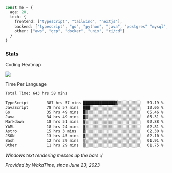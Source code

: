 ```ts
const me = {
  age: 20,
  tech: {
    frontend: ["typescript", "tailwind", "nextjs"],
    backend: ["typescript", "go", "python", "java", "postgres" "mysql", "redis"],
    other: ["aws", "gcp", "docker", "unix", "ci/cd"]
  }
}
```
### Stats

Coding Heatmap
 
<img src="https://wakatime.com/share/@dickey/75a000eb-7254-4d1a-890a-ae386a589cf1.svg"></img>
 
Time Per Language

<!--START_SECTION:waka-->

```txt
Total Time: 643 hrs 58 mins

TypeScript        387 hrs 57 mins ██████████████▓░░░░░░░░░░   59.19 %
JavaScript        78 hrs 57 mins  ███░░░░░░░░░░░░░░░░░░░░░░   12.05 %
Go                35 hrs 49 mins  █▒░░░░░░░░░░░░░░░░░░░░░░░   05.46 %
Java              34 hrs 49 mins  █▒░░░░░░░░░░░░░░░░░░░░░░░   05.31 %
Markdown          18 hrs 51 mins  ▓░░░░░░░░░░░░░░░░░░░░░░░░   02.88 %
YAML              18 hrs 24 mins  ▓░░░░░░░░░░░░░░░░░░░░░░░░   02.81 %
Astro             15 hrs 3 mins   ▓░░░░░░░░░░░░░░░░░░░░░░░░   02.30 %
JSON              13 hrs 45 mins  ▓░░░░░░░░░░░░░░░░░░░░░░░░   02.10 %
Bash              12 hrs 29 mins  ▒░░░░░░░░░░░░░░░░░░░░░░░░   01.91 %
Other             11 hrs 29 mins  ▒░░░░░░░░░░░░░░░░░░░░░░░░   01.75 %
```

<!--END_SECTION:waka-->

*Windows text rendering messes up the bars :(*

*Provided by WakaTime, since June 23, 2023*

